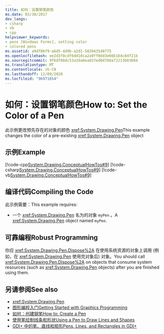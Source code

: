 ```yaml
---
title: 如何：设置钢笔颜色
ms.date: 03/30/2017
dev_langs:
- csharp
- vb
- cpp
helpviewer_keywords:
- pens [Windows Forms], setting color
- colored pens
ms.assetid: a9df06f9-a6d5-4d9b-a2d1-583943540775
ms.openlocfilehash: ee2d3f8cdf6dd10ca2a9ff0dd3e66b164c84f21b
ms.sourcegitcommit: 9f6df084c53a3da0ea657ed0d708a72213683084
ms.translationtype: MT
ms.contentlocale: zh-CN
ms.lasthandoff: 12/09/2020
ms.locfileid: "96971654"
---
```

# <a name="how-to-set-the-color-of-a-pen"></a><span data-ttu-id="9914e-102">如何：设置钢笔颜色</span><span class="sxs-lookup"><span data-stu-id="9914e-102">How to: Set the Color of a Pen</span></span>
<span data-ttu-id="9914e-103">此示例更改预先存在的对象的颜色 <xref:System.Drawing.Pen></span><span class="sxs-lookup"><span data-stu-id="9914e-103">This example changes the color of a pre-existing <xref:System.Drawing.Pen> object</span></span>  
  
## <a name="example"></a><span data-ttu-id="9914e-104">示例</span><span class="sxs-lookup"><span data-stu-id="9914e-104">Example</span></span>  
 [!code-cpp[System.Drawing.ConceptualHowTos#9](~/samples/snippets/cpp/VS_Snippets_Winforms/System.Drawing.ConceptualHowTos/cpp/form1.cpp#9)]
 [!code-csharp[System.Drawing.ConceptualHowTos#9](~/samples/snippets/csharp/VS_Snippets_Winforms/System.Drawing.ConceptualHowTos/CS/form1.cs#9)]
 [!code-vb[System.Drawing.ConceptualHowTos#9](~/samples/snippets/visualbasic/VS_Snippets_Winforms/System.Drawing.ConceptualHowTos/VB/form1.vb#9)]  
  
## <a name="compiling-the-code"></a><span data-ttu-id="9914e-105">编译代码</span><span class="sxs-lookup"><span data-stu-id="9914e-105">Compiling the Code</span></span>  
 <span data-ttu-id="9914e-106">此示例需要：</span><span class="sxs-lookup"><span data-stu-id="9914e-106">This example requires:</span></span>  
  
- <span data-ttu-id="9914e-107">一个 <xref:System.Drawing.Pen> 名为的对象 `myPen` 。</span><span class="sxs-lookup"><span data-stu-id="9914e-107">A <xref:System.Drawing.Pen> object named `myPen`.</span></span>  
  
## <a name="robust-programming"></a><span data-ttu-id="9914e-108">可靠编程</span><span class="sxs-lookup"><span data-stu-id="9914e-108">Robust Programming</span></span>  
 <span data-ttu-id="9914e-109">你应 <xref:System.Drawing.Pen.Dispose%2A> 在使用系统资源的对象上调用 (例如，在 <xref:System.Drawing.Pen> 使用完对象后) 对象。</span><span class="sxs-lookup"><span data-stu-id="9914e-109">You should call <xref:System.Drawing.Pen.Dispose%2A> on objects that consume system resources (such as <xref:System.Drawing.Pen> objects) after you are finished using them.</span></span>  
  
## <a name="see-also"></a><span data-ttu-id="9914e-110">另请参阅</span><span class="sxs-lookup"><span data-stu-id="9914e-110">See also</span></span>

- <xref:System.Drawing.Pen>
- [<span data-ttu-id="9914e-111">图形编程入门</span><span class="sxs-lookup"><span data-stu-id="9914e-111">Getting Started with Graphics Programming</span></span>](getting-started-with-graphics-programming.md)
- [<span data-ttu-id="9914e-112">如何：创建钢笔</span><span class="sxs-lookup"><span data-stu-id="9914e-112">How to: Create a Pen</span></span>](how-to-create-a-pen.md)
- [<span data-ttu-id="9914e-113">使用笔绘制线条和形状</span><span class="sxs-lookup"><span data-stu-id="9914e-113">Using a Pen to Draw Lines and Shapes</span></span>](using-a-pen-to-draw-lines-and-shapes.md)
- [<span data-ttu-id="9914e-114">GDI+ 中的笔、直线和矩形</span><span class="sxs-lookup"><span data-stu-id="9914e-114">Pens, Lines, and Rectangles in GDI+</span></span>](pens-lines-and-rectangles-in-gdi.md)

